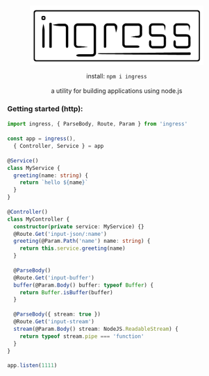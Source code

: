 <p align="center">
    <img src="logo.png" width="400" max-width="90%" alt="ingress" />
</p>

<p align="center">
install: <code>npm i ingress</code><br><br>a utility for building applications using node.js<br>
</p>

### Getting started (http):


```typescript
import ingress, { ParseBody, Route, Param } from 'ingress'

const app = ingress(),
  { Controller, Service } = app

@Service()
class MyService {
  greeting(name: string) {
    return `hello ${name}`
  }
}

@Controller()
class MyController {
  constructor(private service: MyService) {}
  @Route.Get('input-json/:name')
  greeting(@Param.Path('name') name: string) {
    return this.service.greeting(name)
  }

  @ParseBody()
  @Route.Get('input-buffer')
  buffer(@Param.Body() buffer: typeof Buffer) {
    return Buffer.isBuffer(buffer)
  }

  @ParseBody({ stream: true })
  @Route.Get('input-stream')
  stream(@Param.Body() stream: NodeJS.ReadableStream) {
    return typeof stream.pipe === 'function'
  }
}

app.listen(1111)
```
